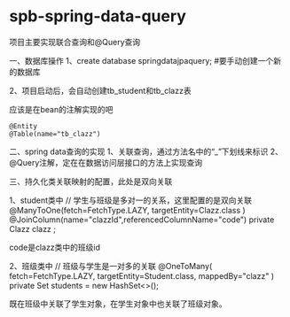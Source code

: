 # spb-spring-data-query

项目主要实现联合查询和@Query查询

一、数据库操作
1、create database springdatajpaquery; #要手动创建一个新的数据库

2、项目启动后，会自动创建tb_student和tb_clazz表

应该是在bean的注解实现的吧

    @Entity
    @Table(name="tb_clazz")

二、spring data查询的实现
1、关联查询，通过方法名中的“_”下划线来标识
2、@Query注解，定在在数据访问层接口的方法上实现查询

三、持久化类关联映射的配置，此处是双向关联

1、student类中
      // 学生与班级是多对一的关系，这里配置的是双向关联
    @ManyToOne(fetch=FetchType.LAZY,
            targetEntity=Clazz.class
    )
    @JoinColumn(name="clazzId",referencedColumnName="code")
    private Clazz clazz ;
    
 code是clazz类中的班级id
    
2、班级类中
        // 班级与学生是一对多的关联
    @OneToMany(
            fetch=FetchType.LAZY,
            targetEntity=Student.class,
            mappedBy="clazz"
    )
    private Set<Student> students = new HashSet<>();
  
既在班级中关联了学生对象，在学生对象中也关联了班级对象。


